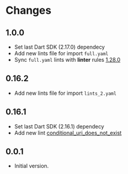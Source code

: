 # Changes

## 1.0.0

- Set last Dart SDK (2.17.0) dependecy
- Add new lints file for import `full.yaml`
- Sync `full.yaml` lints with __linter__ rules [1.28.0](https://pub.dev/packages/linter/versions)

## 0.16.2

- Add new lints file for import `lints_2.yaml`

## 0.16.1

- Set last Dart SDK (2.16.1) dependecy
- Add new lint [conditional_uri_does_not_exist](https://dart-lang.github.io/linter/lints/conditional_uri_does_not_exist.html)

## 0.0.1

- Initial version.
